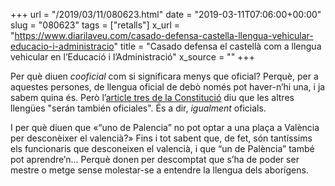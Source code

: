 +++
url = "/2019/03/11/080623.html"
date = "2019-03-11T07:06:00+00:00"
slug = "080623"
tags = ["retalls"]
x_url = "https://www.diarilaveu.com/casado-defensa-castella-llengua-vehicular-educacio-i-administracio"
title = "Casado defensa el castellà com a llengua vehicular en l’Educació i l’Administració"
x_source = ""
+++

Per què diuen *cooficial* com si significara menys que oficial? Perquè, per a aquestes persones, de llengua oficial de debò només pot haver-n’hi una, i ja sabem quina és. Però l’[article tres de la Constitució](http://www.congreso.es/consti/constitucion/indice/titulos/articulos.jsp?ini=1&fin=9&tipo=2) diu que les altres llengües "serán también oficiales". És a dir, *igualment* oficials.

I per què diuen que «“uno de Palencia” no pot optar a una plaça a València per desconèixer el valencià?» Fins i tot sabent que, de fet, són tantíssims els funcionaris que desconeixen el valencià, i que “un de Palència” també pot aprendre’n… Perquè donen per descomptat que s’ha de poder ser mestre o metge sense molestar-se a entendre la llengua dels aborígens.

